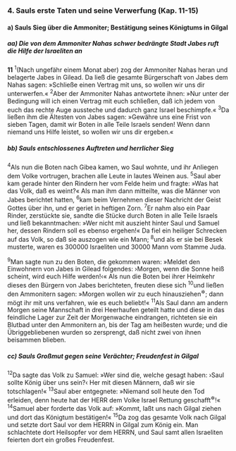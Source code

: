 ### 4. Sauls erste Taten und seine Verwerfung (Kap. 11-15)

#### a) Sauls Sieg über die Ammoniter; Bestätigung seines Königtums in Gilgal

##### aa) Die von dem Ammoniter Nahas schwer bedrängte Stadt Jabes ruft die Hilfe der Israeliten an

__11__
<sup>1</sup>(Nach ungefähr einem Monat aber) zog der Ammoniter Nahas heran und belagerte Jabes in Gilead. Da ließ die gesamte Bürgerschaft von Jabes dem Nahas sagen: »Schließe einen Vertrag mit uns, so wollen wir uns dir unterwerfen.«
<sup>2</sup>Aber der Ammoniter Nahas antwortete ihnen: »Nur unter der Bedingung will ich einen Vertrag mit euch schließen, daß ich jedem von euch das rechte Auge aussteche und dadurch ganz Israel beschimpfe.«
<sup>3</sup>Da ließen ihm die Ältesten von Jabes sagen: »Gewähre uns eine Frist von sieben Tagen, damit wir Boten in alle Teile Israels senden! Wenn dann niemand uns Hilfe leistet, so wollen wir uns dir ergeben.«

##### bb) Sauls entschlossenes Auftreten und herrlicher Sieg

<sup>4</sup>Als nun die Boten nach Gibea kamen, wo Saul wohnte, und ihr Anliegen dem Volke vortrugen, brachen alle Leute in lautes Weinen aus.
<sup>5</sup>Saul aber kam gerade hinter den Rindern her vom Felde heim und fragte: »Was hat das Volk, daß es weint?« Als man ihm dann mitteilte, was die Männer von Jabes berichtet hatten,
<sup>6</sup>kam beim Vernehmen dieser Nachricht der Geist Gottes über ihn, und er geriet in heftigen Zorn.
<sup>7</sup>Er nahm also ein Paar Rinder, zerstückte sie, sandte die Stücke durch Boten in alle Teile Israels und ließ bekanntmachen: »Wer nicht mit auszieht hinter Saul und Samuel her, dessen Rindern soll es ebenso ergehen!« Da fiel ein heiliger Schrecken auf das Volk, so daß sie auszogen wie ein Mann;
<sup>8</sup>und als er sie bei Besek musterte, waren es 300000 Israeliten und 30000 Mann vom Stamme Juda.

<sup>9</sup>Man sagte nun zu den Boten, die gekommen waren: »Meldet den Einwohnern von Jabes in Gilead folgendes: ›Morgen, wenn die Sonne heiß scheint, wird euch Hilfe werden!‹« Als nun die Boten bei ihrer Heimkehr dieses den Bürgern von Jabes berichteten, freuten diese sich
<sup>10</sup>und ließen den Ammonitern sagen: »Morgen wollen wir zu euch hinausziehen<sup title="= uns euch ergeben">&#x2732;</sup>; dann mögt ihr mit uns verfahren, wie es euch beliebt!«
<sup>11</sup>Als Saul dann am andern Morgen seine Mannschaft in drei Heerhaufen geteilt hatte und diese in das feindliche Lager zur Zeit der Morgenwache eindrangen, richteten sie ein Blutbad unter den Ammonitern an, bis der Tag am heißesten wurde; und die Übriggebliebenen wurden so zersprengt, daß nicht zwei von ihnen beisammen blieben.

##### cc) Sauls Großmut gegen seine Verächter; Freudenfest in Gilgal

<sup>12</sup>Da sagte das Volk zu Samuel: »Wer sind die, welche gesagt haben: ›Saul sollte König über uns sein?‹ Her mit diesen Männern, daß wir sie totschlagen!«
<sup>13</sup>Saul aber entgegnete: »Niemand soll heute den Tod erleiden, denn heute hat der HERR dem Volke Israel Rettung geschafft<sup title="oder: Heil verliehen">&#x2732;</sup>!«
<sup>14</sup>Samuel aber forderte das Volk auf: »Kommt, laßt uns nach Gilgal ziehen und dort das Königtum bestätigen!«
<sup>15</sup>Da zog das gesamte Volk nach Gilgal und setzte dort Saul vor dem HERRN in Gilgal zum König ein. Man schlachtete dort Heilsopfer vor dem HERRN, und Saul samt allen Israeliten feierten dort ein großes Freudenfest.